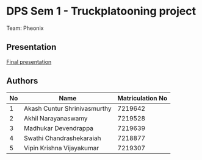 # DPS Sem 1 - Truckplatooning project
Team: Pheonix

## Presentation
[Final presentation](https://docs.google.com/presentation/d/1JLKeOEfmVOoSep-g4_KhpmQ_otMe995fLQ-V8_wW9JI/edit?usp=sharing)

## Authors
| No | Name | Matriculation No |
| -- | ---- | ---------------- |
| 1 | Akash Cuntur Shrinivasmurthy | 7219642 |
| 2 | Akhil Narayanaswamy | 7219528 |
| 3 | Madhukar Devendrappa | 7219639 |
| 4 | Swathi Chandrashekaraiah | 7218877 | 
| 5 | Vipin Krishna Vijayakumar | 7219307 |
